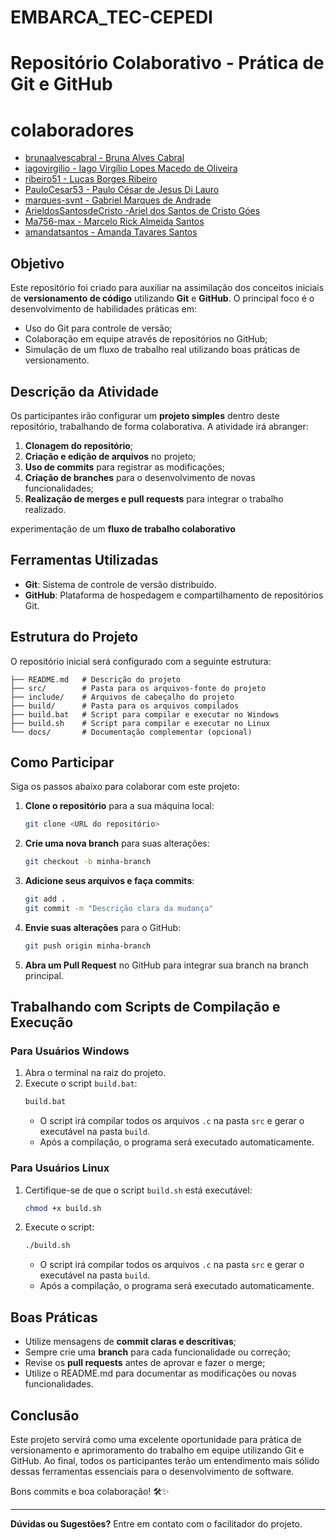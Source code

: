 # EMBARCA_TEC-CEPEDI

# Repositório Colaborativo - Prática de Git e GitHub



# colaboradores 

- [brunaalvescabral - Bruna Alves Cabral ](https://github.com/brunaalvescabral)
- [iagovirgilio - Iago Virgílio Lopes Macedo de Oliveira](https://github.com/iagovirgilio)
- [ribeiro51 - Lucas Borges Ribeiro](https://github.com/ribeiro51)
- [PauloCesar53 - Paulo César de Jesus Di Lauro ](https://github.com/PauloCesar53)
- [marques-svnt - Gabriel Marques de Andrade ](https://github.com/Marques-svnt)
- [ArieldosSantosdeCristo -Ariel dos Santos de Cristo Góes ](https://github.com/ArieldosSantosdeCristo)
- [Ma756-max - Marcelo Rick Almeida Santos](https://github.com/Ma756-max)
- [amandatsantos - Amanda Tavares Santos](https://github.com/amandatsantos)


## Objetivo
Este repositório foi criado para auxiliar na assimilação dos conceitos iniciais de **versionamento de código** utilizando **Git** e **GitHub**. O principal foco é o desenvolvimento de habilidades práticas em:

- Uso do Git para controle de versão;
- Colaboração em equipe através de repositórios no GitHub;
- Simulação de um fluxo de trabalho real utilizando boas práticas de versionamento.

## Descrição da Atividade
Os participantes irão configurar um **projeto simples** dentro deste repositório, trabalhando de forma colaborativa. A atividade irá abranger:

1. **Clonagem do repositório**;
2. **Criação e edição de arquivos** no projeto;
3. **Uso de commits** para registrar as modificações;
4. **Criação de branches** para o desenvolvimento de novas funcionalidades;
5. **Realização de merges e pull requests** para integrar o trabalho realizado.

experimentação de um **fluxo de trabalho colaborativo**

## Ferramentas Utilizadas
- **Git**: Sistema de controle de versão distribuído.
- **GitHub**: Plataforma de hospedagem e compartilhamento de repositórios Git.

## Estrutura do Projeto
O repositório inicial será configurado com a seguinte estrutura:

```
├── README.md   # Descrição do projeto
├── src/        # Pasta para os arquivos-fonte do projeto
├── include/    # Arquivos de cabeçalho do projeto
├── build/      # Pasta para os arquivos compilados
├── build.bat   # Script para compilar e executar no Windows
├── build.sh    # Script para compilar e executar no Linux
└── docs/       # Documentação complementar (opcional)
```

## Como Participar
Siga os passos abaixo para colaborar com este projeto:

1. **Clone o repositório** para a sua máquina local:
   ```bash
   git clone <URL do repositório>
   ```

2. **Crie uma nova branch** para suas alterações:
   ```bash
   git checkout -b minha-branch
   ```

3. **Adicione seus arquivos e faça commits**:
   ```bash
   git add .
   git commit -m "Descrição clara da mudança"
   ```

4. **Envie suas alterações** para o GitHub:
   ```bash
   git push origin minha-branch
   ```

5. **Abra um Pull Request** no GitHub para integrar sua branch na branch principal.

## Trabalhando com Scripts de Compilação e Execução

### **Para Usuários Windows**
1. Abra o terminal na raiz do projeto.
2. Execute o script `build.bat`:
   ```cmd
   build.bat
   ```
   - O script irá compilar todos os arquivos `.c` na pasta `src` e gerar o executável na pasta `build`.
   - Após a compilação, o programa será executado automaticamente.

### **Para Usuários Linux**
1. Certifique-se de que o script `build.sh` está executável:
   ```bash
   chmod +x build.sh
   ```
2. Execute o script:
   ```bash
   ./build.sh
   ```
   - O script irá compilar todos os arquivos `.c` na pasta `src` e gerar o executável na pasta `build`.
   - Após a compilação, o programa será executado automaticamente.

## Boas Práticas
- Utilize mensagens de **commit claras e descritivas**;
- Sempre crie uma **branch** para cada funcionalidade ou correção;
- Revise os **pull requests** antes de aprovar e fazer o merge;
- Utilize o README.md para documentar as modificações ou novas funcionalidades.

## Conclusão
Este projeto servirá como uma excelente oportunidade para prática de versionamento e aprimoramento do trabalho em equipe utilizando Git e GitHub. Ao final, todos os participantes terão um entendimento mais sólido dessas ferramentas essenciais para o desenvolvimento de software.

Bons commits e boa colaboração! 🛠️✨

---

**Dúvidas ou Sugestões?** Entre em contato com o facilitador do projeto.
